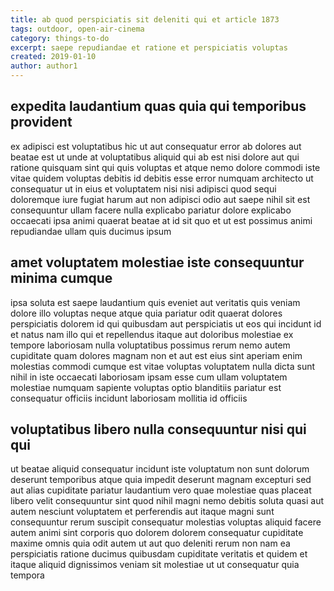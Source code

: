 ```yaml
---
title: ab quod perspiciatis sit deleniti qui et article 1873
tags: outdoor, open-air-cinema
category: things-to-do
excerpt: saepe repudiandae et ratione et perspiciatis voluptas
created: 2019-01-10
author: author1
---
```


## expedita laudantium quas quia qui temporibus provident

ex adipisci est voluptatibus hic ut aut consequatur error ab dolores aut beatae est ut unde at voluptatibus aliquid qui ab est nisi dolore aut qui ratione quisquam sint qui quis voluptas et atque nemo dolore commodi iste vitae quidem voluptas debitis id debitis esse error numquam architecto ut consequatur ut in eius et voluptatem nisi nisi adipisci quod sequi doloremque iure fugiat harum aut non adipisci odio aut saepe nihil sit est consequuntur ullam facere nulla explicabo pariatur dolore explicabo occaecati ipsa animi quaerat beatae at id sit quo et ut est possimus animi repudiandae ullam quis ducimus ipsum

## amet voluptatem molestiae iste consequuntur minima cumque

ipsa soluta est saepe laudantium quis eveniet aut veritatis quis veniam dolore illo voluptas neque atque quia pariatur odit quaerat dolores perspiciatis dolorem id qui quibusdam aut perspiciatis ut eos qui incidunt id et natus nam illo qui et repellendus itaque aut doloribus molestiae ex tempore laboriosam nulla voluptatibus possimus rerum nemo autem cupiditate quam dolores magnam non et aut est eius sint aperiam enim molestias commodi cumque est vitae voluptas voluptatem nulla dicta sunt nihil in iste occaecati laboriosam ipsam esse cum ullam voluptatem molestiae numquam sapiente voluptas optio blanditiis pariatur est consequatur officiis incidunt laboriosam mollitia id officiis

## voluptatibus libero nulla consequuntur nisi qui qui

ut beatae aliquid consequatur incidunt iste voluptatum non sunt dolorum deserunt temporibus atque quia impedit deserunt magnam excepturi sed aut alias cupiditate pariatur laudantium vero quae molestiae quas placeat libero velit consequuntur sint quod nihil magni nemo debitis soluta quasi aut autem nesciunt voluptatem et perferendis aut itaque magni sunt consequuntur rerum suscipit consequatur molestias voluptas aliquid facere autem animi sint corporis quo dolorem dolorem consequatur cupiditate maxime omnis quia odit autem ut aut quo deleniti rerum non nam ea perspiciatis ratione ducimus quibusdam cupiditate veritatis et quidem et itaque aliquid dignissimos veniam sit molestiae ut ut consequatur quia tempora
